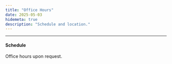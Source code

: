 ```yaml
---
title: "Office Hours"
date: 2025-05-03
hidemeta: true
description: "Schedule and location."
---
```


--- 
#### Schedule

Office hours upon request.